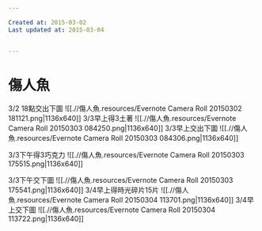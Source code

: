 ```yaml
---

Created at: 2015-03-02
Last updated at: 2015-03-04


---
```


# 傷人魚


3/2 18點交出下圖
![[.//傷人魚.resources/Evernote Camera Roll 20150302 181121.png\|1136x640]]
3/3早上得3土著
![[.//傷人魚.resources/Evernote Camera Roll 20150303 084250.png\|1136x640]]
3/3早上交出下圖
![[.//傷人魚.resources/Evernote Camera Roll 20150303 084306.png\|1136x640]]

3/3下午得3巧克力
![[.//傷人魚.resources/Evernote Camera Roll 20150303 175515.png\|1136x640]]

3/3下午交下圖
![[.//傷人魚.resources/Evernote Camera Roll 20150303 175541.png\|1136x640]]
3/4早上得時光碎片15片
![[.//傷人魚.resources/Evernote Camera Roll 20150304 113701.png\|1136x640]]
3/4早上交下圖
![[.//傷人魚.resources/Evernote Camera Roll 20150304 113722.png\|1136x640]]

